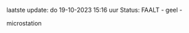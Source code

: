 laatste update: 
do 19-10-2023 15:16   uur 
Status: FAALT - geel - 
<div class="service Y">microstation</div>